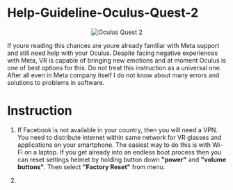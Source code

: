 # Help-Guideline-Oculus-Quest-2
<p align="center">
  <img src="https://equipvr.io/wp-content/uploads/2020/09/oculus-quest-2-logo-290.60505260324xauto@2x.png" alt="Oculus Quest 2"/>
</p>
If youre reading this chances are youre already familiar with Meta support and still need help with your Oculus. Despite facing negative experiences with Meta, VR is capable of bringing new emotions and at moment Oculus is one of best options for this. Do not treat this instruction as a universal one. After all even in Meta company itself I do not know about many errors and solutions to problems in software.


# Instruction

1. If Facebook is not available in your country, then you will need a VPN. You need to distribute Internet within same network for VR glasses and applications on your smartphone. The easiest way to do this is with Wi-Fi on a laptop. If you get already into an endless boot process then you can reset settings helmet by holding button down **"power"** and **"volume buttons"**. Then select **"Factory Reset"** from menu.

2.

